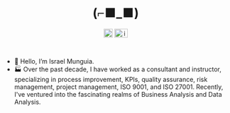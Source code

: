  <h1 align="center">(⌐■_■)</h1>
 
 
 
 
 <p align="center">
<a href="mailto:isra.dev@outlook.com" target="_blank"><img align="center" src="https://upload.wikimedia.org/wikipedia/commons/4/4e/Mail_%28iOS%29.svg" alt="israel-munguia" height="20" width="20" /></a>
<a href="https://linkedin.com/in/israel-munguia" target="_blank"><img align="center" src="https://raw.githubusercontent.com/rahuldkjain/github-profile-readme-generator/master/src/images/icons/Social/linked-in-alt.svg" alt="israel-munguia" height="20" width="30" /></a>
</p> <br />
 

- 👋 Hello, I’m Israel Munguia.
- 🏭 Over the past decade, I have worked as a consultant and instructor, specializing in process improvement, KPIs, quality assurance, risk management, project management, ISO 9001, and ISO 27001. Recently, I've ventured into the fascinating realms of Business Analysis and Data Analysis.




